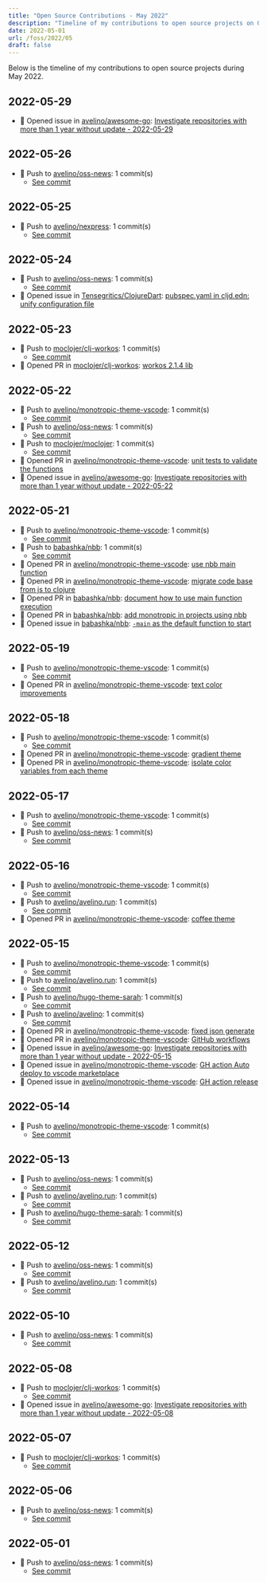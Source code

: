 ```yaml
---
title: "Open Source Contributions - May 2022"
description: "Timeline of my contributions to open source projects on GitHub during May 2022."
date: 2022-05-01
url: /foss/2022/05
draft: false
---
```


Below is the timeline of my contributions to open source projects during May 2022.

## 2022-05-29

- 🐛 Opened issue in [avelino/awesome-go](https://github.com/avelino/awesome-go): [Investigate repositories with more than 1 year without update - 2022-05-29](https://github.com/avelino/awesome-go/issues/4237)

## 2022-05-26

- 🔨 Push to [avelino/oss-news](https://github.com/avelino/oss-news): 1 commit(s)
  - [See commit](https://github.com/avelino/oss-news/commits/main/?author=avelino&since=2022-05-26&until=2022-05-26)

## 2022-05-25

- 🔨 Push to [avelino/nexpress](https://github.com/avelino/nexpress): 1 commit(s)
  - [See commit](https://github.com/avelino/nexpress/commits/main/?author=avelino&since=2022-05-25&until=2022-05-25)

## 2022-05-24

- 🔨 Push to [avelino/oss-news](https://github.com/avelino/oss-news): 1 commit(s)
  - [See commit](https://github.com/avelino/oss-news/commits/main/?author=avelino&since=2022-05-24&until=2022-05-24)
- 🐛 Opened issue in [Tensegritics/ClojureDart](https://github.com/Tensegritics/ClojureDart): [pubspec.yaml in cljd.edn: unify configuration file](https://github.com/Tensegritics/ClojureDart/issues/90)

## 2022-05-23

- 🔨 Push to [moclojer/clj-workos](https://github.com/moclojer/clj-workos): 1 commit(s)
  - [See commit](https://github.com/moclojer/clj-workos/commits/main/?author=avelino&since=2022-05-23&until=2022-05-23)
- 🔀 Opened PR in [moclojer/clj-workos](https://github.com/moclojer/clj-workos): [workos 2.1.4 lib](https://github.com/moclojer/clj-workos/pull/1)

## 2022-05-22

- 🔨 Push to [avelino/monotropic-theme-vscode](https://github.com/avelino/monotropic-theme-vscode): 1 commit(s)
  - [See commit](https://github.com/avelino/monotropic-theme-vscode/commits/main/?author=avelino&since=2022-05-22&until=2022-05-22)
- 🔨 Push to [avelino/oss-news](https://github.com/avelino/oss-news): 1 commit(s)
  - [See commit](https://github.com/avelino/oss-news/commits/main/?author=avelino&since=2022-05-22&until=2022-05-22)
- 🔨 Push to [moclojer/moclojer](https://github.com/moclojer/moclojer): 1 commit(s)
  - [See commit](https://github.com/moclojer/moclojer/commits/main/?author=avelino&since=2022-05-22&until=2022-05-22)
- 🔀 Opened PR in [avelino/monotropic-theme-vscode](https://github.com/avelino/monotropic-theme-vscode): [unit tests to validate the functions](https://github.com/avelino/monotropic-theme-vscode/pull/15)
- 🐛 Opened issue in [avelino/awesome-go](https://github.com/avelino/awesome-go): [Investigate repositories with more than 1 year without update - 2022-05-22](https://github.com/avelino/awesome-go/issues/4230)

## 2022-05-21

- 🔨 Push to [avelino/monotropic-theme-vscode](https://github.com/avelino/monotropic-theme-vscode): 1 commit(s)
  - [See commit](https://github.com/avelino/monotropic-theme-vscode/commits/main/?author=avelino&since=2022-05-21&until=2022-05-21)
- 🔨 Push to [babashka/nbb](https://github.com/babashka/nbb): 1 commit(s)
  - [See commit](https://github.com/babashka/nbb/commits/main/?author=avelino&since=2022-05-21&until=2022-05-21)
- 🔀 Opened PR in [avelino/monotropic-theme-vscode](https://github.com/avelino/monotropic-theme-vscode): [use nbb main function](https://github.com/avelino/monotropic-theme-vscode/pull/14)
- 🔀 Opened PR in [avelino/monotropic-theme-vscode](https://github.com/avelino/monotropic-theme-vscode): [migrate code base from js to clojure](https://github.com/avelino/monotropic-theme-vscode/pull/12)
- 🔀 Opened PR in [babashka/nbb](https://github.com/babashka/nbb): [document how to use main function execution](https://github.com/babashka/nbb/pull/205)
- 🔀 Opened PR in [babashka/nbb](https://github.com/babashka/nbb): [add monotropic in projects using nbb](https://github.com/babashka/nbb/pull/204)
- 🐛 Opened issue in [babashka/nbb](https://github.com/babashka/nbb): [`-main` as the default function to start](https://github.com/babashka/nbb/issues/203)

## 2022-05-19

- 🔨 Push to [avelino/monotropic-theme-vscode](https://github.com/avelino/monotropic-theme-vscode): 1 commit(s)
  - [See commit](https://github.com/avelino/monotropic-theme-vscode/commits/main/?author=avelino&since=2022-05-19&until=2022-05-19)
- 🔀 Opened PR in [avelino/monotropic-theme-vscode](https://github.com/avelino/monotropic-theme-vscode): [text color improvements](https://github.com/avelino/monotropic-theme-vscode/pull/11)

## 2022-05-18

- 🔨 Push to [avelino/monotropic-theme-vscode](https://github.com/avelino/monotropic-theme-vscode): 1 commit(s)
  - [See commit](https://github.com/avelino/monotropic-theme-vscode/commits/main/?author=avelino&since=2022-05-18&until=2022-05-18)
- 🔀 Opened PR in [avelino/monotropic-theme-vscode](https://github.com/avelino/monotropic-theme-vscode): [gradient theme](https://github.com/avelino/monotropic-theme-vscode/pull/9)
- 🔀 Opened PR in [avelino/monotropic-theme-vscode](https://github.com/avelino/monotropic-theme-vscode): [isolate color variables from each theme](https://github.com/avelino/monotropic-theme-vscode/pull/8)

## 2022-05-17

- 🔨 Push to [avelino/monotropic-theme-vscode](https://github.com/avelino/monotropic-theme-vscode): 1 commit(s)
  - [See commit](https://github.com/avelino/monotropic-theme-vscode/commits/main/?author=avelino&since=2022-05-17&until=2022-05-17)
- 🔨 Push to [avelino/oss-news](https://github.com/avelino/oss-news): 1 commit(s)
  - [See commit](https://github.com/avelino/oss-news/commits/main/?author=avelino&since=2022-05-17&until=2022-05-17)

## 2022-05-16

- 🔨 Push to [avelino/monotropic-theme-vscode](https://github.com/avelino/monotropic-theme-vscode): 1 commit(s)
  - [See commit](https://github.com/avelino/monotropic-theme-vscode/commits/main/?author=avelino&since=2022-05-16&until=2022-05-16)
- 🔨 Push to [avelino/avelino.run](https://github.com/avelino/avelino.run): 1 commit(s)
  - [See commit](https://github.com/avelino/avelino.run/commits/main/?author=avelino&since=2022-05-16&until=2022-05-16)
- 🔀 Opened PR in [avelino/monotropic-theme-vscode](https://github.com/avelino/monotropic-theme-vscode): [coffee theme](https://github.com/avelino/monotropic-theme-vscode/pull/6)

## 2022-05-15

- 🔨 Push to [avelino/monotropic-theme-vscode](https://github.com/avelino/monotropic-theme-vscode): 1 commit(s)
  - [See commit](https://github.com/avelino/monotropic-theme-vscode/commits/main/?author=avelino&since=2022-05-15&until=2022-05-15)
- 🔨 Push to [avelino/avelino.run](https://github.com/avelino/avelino.run): 1 commit(s)
  - [See commit](https://github.com/avelino/avelino.run/commits/main/?author=avelino&since=2022-05-15&until=2022-05-15)
- 🔨 Push to [avelino/hugo-theme-sarah](https://github.com/avelino/hugo-theme-sarah): 1 commit(s)
  - [See commit](https://github.com/avelino/hugo-theme-sarah/commits/main/?author=avelino&since=2022-05-15&until=2022-05-15)
- 🔨 Push to [avelino/avelino](https://github.com/avelino/avelino): 1 commit(s)
  - [See commit](https://github.com/avelino/avelino/commits/main/?author=avelino&since=2022-05-15&until=2022-05-15)
- 🔀 Opened PR in [avelino/monotropic-theme-vscode](https://github.com/avelino/monotropic-theme-vscode): [fixed json generate](https://github.com/avelino/monotropic-theme-vscode/pull/4)
- 🔀 Opened PR in [avelino/monotropic-theme-vscode](https://github.com/avelino/monotropic-theme-vscode): [GitHub workflows](https://github.com/avelino/monotropic-theme-vscode/pull/3)
- 🐛 Opened issue in [avelino/awesome-go](https://github.com/avelino/awesome-go): [Investigate repositories with more than 1 year without update - 2022-05-15](https://github.com/avelino/awesome-go/issues/4225)
- 🐛 Opened issue in [avelino/monotropic-theme-vscode](https://github.com/avelino/monotropic-theme-vscode): [GH action Auto deploy to vscode marketplace ](https://github.com/avelino/monotropic-theme-vscode/issues/2)
- 🐛 Opened issue in [avelino/monotropic-theme-vscode](https://github.com/avelino/monotropic-theme-vscode): [GH action release](https://github.com/avelino/monotropic-theme-vscode/issues/1)

## 2022-05-14

- 🔨 Push to [avelino/monotropic-theme-vscode](https://github.com/avelino/monotropic-theme-vscode): 1 commit(s)
  - [See commit](https://github.com/avelino/monotropic-theme-vscode/commits/main/?author=avelino&since=2022-05-14&until=2022-05-14)

## 2022-05-13

- 🔨 Push to [avelino/oss-news](https://github.com/avelino/oss-news): 1 commit(s)
  - [See commit](https://github.com/avelino/oss-news/commits/main/?author=avelino&since=2022-05-13&until=2022-05-13)
- 🔨 Push to [avelino/avelino.run](https://github.com/avelino/avelino.run): 1 commit(s)
  - [See commit](https://github.com/avelino/avelino.run/commits/main/?author=avelino&since=2022-05-13&until=2022-05-13)
- 🔨 Push to [avelino/hugo-theme-sarah](https://github.com/avelino/hugo-theme-sarah): 1 commit(s)
  - [See commit](https://github.com/avelino/hugo-theme-sarah/commits/main/?author=avelino&since=2022-05-13&until=2022-05-13)

## 2022-05-12

- 🔨 Push to [avelino/oss-news](https://github.com/avelino/oss-news): 1 commit(s)
  - [See commit](https://github.com/avelino/oss-news/commits/main/?author=avelino&since=2022-05-12&until=2022-05-12)
- 🔨 Push to [avelino/avelino.run](https://github.com/avelino/avelino.run): 1 commit(s)
  - [See commit](https://github.com/avelino/avelino.run/commits/main/?author=avelino&since=2022-05-12&until=2022-05-12)

## 2022-05-10

- 🔨 Push to [avelino/oss-news](https://github.com/avelino/oss-news): 1 commit(s)
  - [See commit](https://github.com/avelino/oss-news/commits/main/?author=avelino&since=2022-05-10&until=2022-05-10)

## 2022-05-08

- 🔨 Push to [moclojer/clj-workos](https://github.com/moclojer/clj-workos): 1 commit(s)
  - [See commit](https://github.com/moclojer/clj-workos/commits/main/?author=avelino&since=2022-05-08&until=2022-05-08)
- 🐛 Opened issue in [avelino/awesome-go](https://github.com/avelino/awesome-go): [Investigate repositories with more than 1 year without update - 2022-05-08](https://github.com/avelino/awesome-go/issues/4214)

## 2022-05-07

- 🔨 Push to [moclojer/clj-workos](https://github.com/moclojer/clj-workos): 1 commit(s)
  - [See commit](https://github.com/moclojer/clj-workos/commits/main/?author=avelino&since=2022-05-07&until=2022-05-07)

## 2022-05-06

- 🔨 Push to [avelino/oss-news](https://github.com/avelino/oss-news): 1 commit(s)
  - [See commit](https://github.com/avelino/oss-news/commits/main/?author=avelino&since=2022-05-06&until=2022-05-06)

## 2022-05-01

- 🔨 Push to [avelino/oss-news](https://github.com/avelino/oss-news): 1 commit(s)
  - [See commit](https://github.com/avelino/oss-news/commits/main/?author=avelino&since=2022-05-01&until=2022-05-01)

